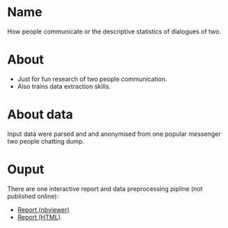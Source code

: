 # Name
How people communicate or the descriptive statistics of dialogues of two.

# About 
* Just for fun research of two people communication.
* Also trains data extraction skills.

# About data
Input data were parsed and and anonymised from one popular messenger two people chatting dump.

# Ouput
There are one interactive report and data preprocessing pipline (not published online):
* [Report (nbviewer)](link)
* [Report (HTML)](link)
